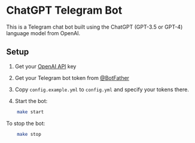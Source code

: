 # ChatGPT Telegram Bot

This is a Telegram chat bot built using the ChatGPT (GPT-3.5 or GPT-4) language model from OpenAI.

## Setup

1. Get your [OpenAI API](https://openai.com/api/) key

2. Get your Telegram bot token from [@BotFather](https://t.me/BotFather)

3. Copy `config.example.yml` to `config.yml` and specify your tokens there.

4. Start the bot:

```bash
    make start
```

To stop the bot:

```bash
    make stop
```
